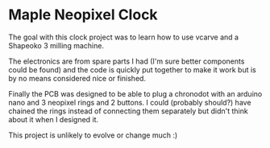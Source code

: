 # Maple Neopixel Clock

The goal with this clock project was to learn how to use vcarve and a Shapeoko 3 milling machine.

The electronics are from spare parts I had (I'm sure better components could be found) and the code is quickly put together to make it work but is by no means considered nice or finished.

Finally the PCB was designed to be able to plug a chronodot with an arduino nano and 3 neopixel rings and 2 buttons. I could (probably should?) have chained the rings instead of connecting them separately but didn't think about it when I designed it.

This project is unlikely to evolve or change much :)

